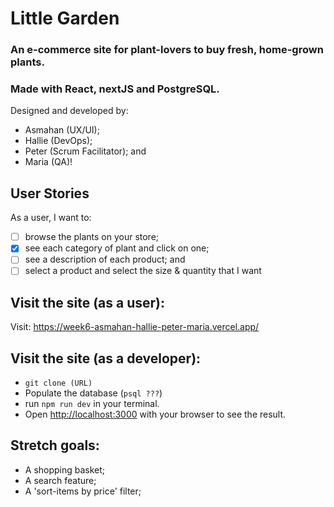 # Little Garden 
### An e-commerce site for plant-lovers to buy fresh, home-grown plants.

### Made with React, nextJS and PostgreSQL. 

Designed and developed by: 
- Asmahan (UX/UI);
- Hallie (DevOps);
- Peter (Scrum Facilitator); and
- Maria (QA)!


## User Stories
As a user, I want to:
- [ ] browse the plants on your store;
- [x] see each category of plant and click on one;
- [ ] see a description of each product; and
- [ ] select a product and select the size & quantity that I want

## Visit the site (as a user):

Visit: https://week6-asmahan-hallie-peter-maria.vercel.app/


## Visit the site (as a developer):
- `git clone (URL)`
- Populate the database (`psql ???`)
- run `npm run dev` in your terminal.
- Open [http://localhost:3000](http://localhost:3000) with your browser to see the result.


## Stretch goals:
- A shopping basket;
- A search feature;
- A 'sort-items by price' filter;




